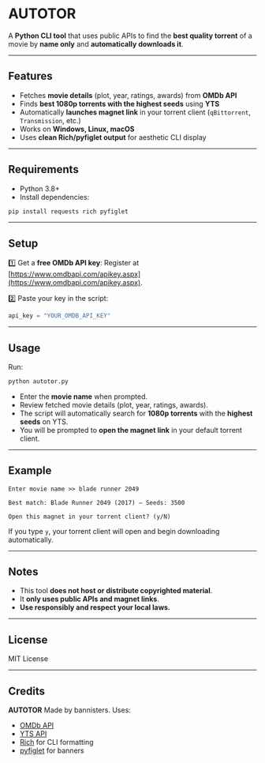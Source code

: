 # AUTOTOR

A **Python CLI tool** that uses public APIs to find the **best quality torrent** of a movie by **name only** and **automatically downloads it**.

---

## Features

- Fetches **movie details** (plot, year, ratings, awards) from **OMDb API**
- Finds **best 1080p torrents with the highest seeds** using **YTS**
- Automatically **launches magnet link** in your torrent client (`qBittorrent`, `Transmission`, etc.)
- Works on **Windows, Linux, macOS**
- Uses **clean Rich/pyfiglet output** for aesthetic CLI display

---

## Requirements

* Python 3.8+
* Install dependencies:

```bash
pip install requests rich pyfiglet
```

---

## Setup

1️⃣ Get a **free OMDb API key**:
Register at [https://www.omdbapi.com/apikey.aspx](https://www.omdbapi.com/apikey.aspx).

2️⃣ Paste your key in the script:

```python
api_key = "YOUR_OMDB_API_KEY"
```

---

## Usage

Run:

```bash
python autotor.py
```

* Enter the **movie name** when prompted.
* Review fetched movie details (plot, year, ratings, awards).
* The script will automatically search for **1080p torrents** with the **highest seeds** on YTS.
* You will be prompted to **open the magnet link** in your default torrent client.

---

## Example

```
Enter movie name >> blade runner 2049

Best match: Blade Runner 2049 (2017) — Seeds: 3500

Open this magnet in your torrent client? (y/N)
```

If you type `y`, your torrent client will open and begin downloading automatically.

---

## Notes

* This tool **does not host or distribute copyrighted material**.
* It **only uses public APIs and magnet links**.
* **Use responsibly and respect your local laws.**

---

## License

MIT License

---

## Credits

**AUTOTOR**
Made by bannisters.
Uses:

* [OMDb API](https://www.omdbapi.com/)
* [YTS API](https://yts.mx/api)
* [Rich](https://github.com/Textualize/rich) for CLI formatting
* [pyfiglet](https://github.com/pwaller/pyfiglet) for banners
